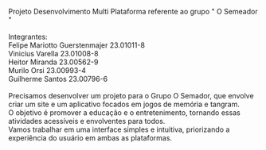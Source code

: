 Projeto Desenvolvimento Multi Plataforma referente ao grupo " O Semeador " <br>
<br>
Integrantes: <br>
Felipe Mariotto Guerstenmajer 23.01011-8 <br>
Vinicius Varella 23.01008-8 <br>
Heitor Miranda 23.00562-9 <br>
Murilo Orsi 23.00993-4 <br>
Guilherme Santos 23.00796-6 <br>
<br>
Precisamos desenvolver um projeto para o Grupo O Semador, que envolve criar um site e um aplicativo focados em jogos de memória e tangram. <br>
O objetivo é promover a educação e o entretenimento, tornando essas atividades acessíveis e envolventes para todos. <br>
Vamos trabalhar em uma interface simples e intuitiva, priorizando a experiência do usuário em ambas as plataformas. <br>

